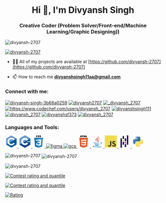 <h1 align="center">Hi 👋, I'm Divyansh Singh</h1>
<h3 align="center">Creative Coder (Problem Solver/Front-end/Machine Learning/Graphic Designing))</h3>

<p align="left"> <img src="https://komarev.com/ghpvc/?username=divyansh-2707&label=Profile%20views&color=0e75b6&style=flat" alt="divyansh-2707" /> </p>

<p align="left"> <a href="https://github.com/ryo-ma/github-profile-trophy"><img src="https://github-profile-trophy.vercel.app/?username=divyansh-2707" alt="divyansh-2707" /></a> </p>

- 👨‍💻 All of my projects are available at [https://github.com/divyansh-2707](https://github.com/divyansh-2707)

- 📫 How to reach me **divyanshsingh11aa@gmail.com**

<h3 align="left">Connect with me:</h3>
<p align="left">
<a href="https://linkedin.com/in/divyansh-singh-3b66a0259" target="blank"><img align="center" src="https://raw.githubusercontent.com/rahuldkjain/github-profile-readme-generator/master/src/images/icons/Social/linked-in-alt.svg" alt="divyansh-singh-3b66a0259" height="30" width="40" /></a>
<a href="https://kaggle.com/divyansh2707" target="blank"><img align="center" src="https://raw.githubusercontent.com/rahuldkjain/github-profile-readme-generator/master/src/images/icons/Social/kaggle.svg" alt="divyansh2707" height="30" width="40" /></a>
<a href="https://instagram.com/_divyansh_2707" target="blank"><img align="center" src="https://raw.githubusercontent.com/rahuldkjain/github-profile-readme-generator/master/src/images/icons/Social/instagram.svg" alt="_divyansh_2707" height="30" width="40" /></a>
<a href="https://www.codechef.com/users/https://www.codechef.com/users/divyansh_2707" target="blank"><img align="center" src="https://cdn.jsdelivr.net/npm/simple-icons@3.1.0/icons/codechef.svg" alt="https://www.codechef.com/users/divyansh_2707" height="30" width="40" /></a>
<a href="https://www.hackerrank.com/divyanshsingh111" target="blank"><img align="center" src="https://raw.githubusercontent.com/rahuldkjain/github-profile-readme-generator/master/src/images/icons/Social/hackerrank.svg" alt="divyanshsingh111" height="30" width="40" /></a>
<a href="https://www.leetcode.com/divyansh_2707" target="blank"><img align="center" src="https://raw.githubusercontent.com/rahuldkjain/github-profile-readme-generator/master/src/images/icons/Social/leet-code.svg" alt="divyansh_2707" height="30" width="40" /></a>
<a href="https://auth.geeksforgeeks.org/user/divyanshsf373" target="blank"><img align="center" src="https://raw.githubusercontent.com/rahuldkjain/github-profile-readme-generator/master/src/images/icons/Social/geeks-for-geeks.svg" alt="divyanshsf373" height="30" width="40" /></a>
<a href="https://discord.gg/divyansh_2707" target="blank"><img align="center" src="https://raw.githubusercontent.com/rahuldkjain/github-profile-readme-generator/master/src/images/icons/Social/discord.svg" alt="divyansh_2707" height="30" width="40" /></a>
</p>

<h3 align="left">Languages and Tools:</h3>
<p align="left"> <a href="https://www.cprogramming.com/" target="_blank" rel="noreferrer"> <img src="https://raw.githubusercontent.com/devicons/devicon/master/icons/c/c-original.svg" alt="c" width="40" height="40"/> </a> <a href="https://www.w3schools.com/cpp/" target="_blank" rel="noreferrer"> <img src="https://raw.githubusercontent.com/devicons/devicon/master/icons/cplusplus/cplusplus-original.svg" alt="cplusplus" width="40" height="40"/> </a> <a href="https://www.w3schools.com/css/" target="_blank" rel="noreferrer"> <img src="https://raw.githubusercontent.com/devicons/devicon/master/icons/css3/css3-original-wordmark.svg" alt="css3" width="40" height="40"/> </a> <a href="https://www.figma.com/" target="_blank" rel="noreferrer"> <img src="https://www.vectorlogo.zone/logos/figma/figma-icon.svg" alt="figma" width="40" height="40"/> </a> <a href="https://cloud.google.com" target="_blank" rel="noreferrer"> <img src="https://www.vectorlogo.zone/logos/google_cloud/google_cloud-icon.svg" alt="gcp" width="40" height="40"/> </a> <a href="https://www.w3.org/html/" target="_blank" rel="noreferrer"> <img src="https://raw.githubusercontent.com/devicons/devicon/master/icons/html5/html5-original-wordmark.svg" alt="html5" width="40" height="40"/> </a> <a href="https://www.java.com" target="_blank" rel="noreferrer"> <img src="https://raw.githubusercontent.com/devicons/devicon/master/icons/java/java-original.svg" alt="java" width="40" height="40"/> </a> <a href="https://developer.mozilla.org/en-US/docs/Web/JavaScript" target="_blank" rel="noreferrer"> <img src="https://raw.githubusercontent.com/devicons/devicon/master/icons/javascript/javascript-original.svg" alt="javascript" width="40" height="40"/> </a> <a href="https://pandas.pydata.org/" target="_blank" rel="noreferrer"> <img src="https://raw.githubusercontent.com/devicons/devicon/2ae2a900d2f041da66e950e4d48052658d850630/icons/pandas/pandas-original.svg" alt="pandas" width="40" height="40"/> </a> <a href="https://www.python.org" target="_blank" rel="noreferrer"> <img src="https://raw.githubusercontent.com/devicons/devicon/master/icons/python/python-original.svg" alt="python" width="40" height="40"/> </a> </p>

<p><img align="left" src="https://github-readme-stats.vercel.app/api/top-langs?username=divyansh-2707&show_icons=true&locale=en&layout=compact" alt="divyansh-2707" /></p>

<p>&nbsp;<img align="center" src="https://github-readme-stats.vercel.app/api?username=divyansh-2707&show_icons=true&locale=en" alt="divyansh-2707" /></p>

<p><img align="center" src="https://github-readme-streak-stats.herokuapp.com/?user=divyansh-2707&" alt="divyansh-2707" /></p>



<a href = "https://leetcode.com/divyansh_2707/"><img alt="Contest rating and quantile" title="have a look at my leetcodde journey" src="https://img.shields.io/badge/dynamic/json?style=for-the-badge&labelColor=black&color=%23ffa116&label=Solved&query=solvedOverTotal&url=https%3A%2F%2Fleetcode-badge.vercel.app%2Fapi%2Fusers%2Fdivyansh_2707t&logo=leetcode&logoColor=yellow">
      <a href="https://leetcode.com/divyansh_2707/">

<a href = "https://leetcode.com/divyansh_2707/"><img alt="Contest rating and quantile" title="have a look at my leetcode journey" src="https://img.shields.io/badge/dynamic/json?style=for-the-badge&labelColor=black&color=%23ffa116&label=Solved&query=solvedOverTotal&url=https%3A%2F%2Fleetcode-badge.vercel.app%2Fapi%2Fusers%2Fdivyansh_2707&logo=leetcode&logoColor=yellow">


<a href="https://leetcode.com/divyansh_2707/">
         <img alt="Rating" title="This i my ranking on Leetcode" src="https://img.shields.io/badge/dynamic/json?style=for-the-badge&labelColor=black&color=%23ffa116&label=Ranking&query=ranking&url=https%3A%2F%2Fleetcode-badge.vercel.app%2Fapi%2Fusers%2Fdivyansh_2707&logo=leetcode&logoColor=yellow"/></a>

